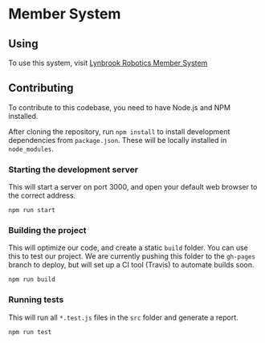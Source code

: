 # Member System

## Using
To use this system, visit [Lynbrook Robotics Member System](https://lynbrookrobotics.com/member-system)

## Contributing
To contribute to this codebase, you need to have Node.js and NPM installed.

After cloning the repository, run `npm install` to install development dependencies from `package.json`. These will be 
locally installed in `node_modules`.

### Starting the development server
This will start a server on port 3000, and open your default web browser to the correct address.
~~~
npm run start
~~~

### Building the project
This will optimize our code, and create a static `build` folder. You can use this to test our project. We are currently
pushing this folder to the `gh-pages` branch to deploy, but will set up a CI tool (Travis) to automate builds soon.
~~~
npm run build
~~~

### Running tests
This will run all `*.test.js` files in the `src` folder and generate a report.
~~~
npm run test
~~~